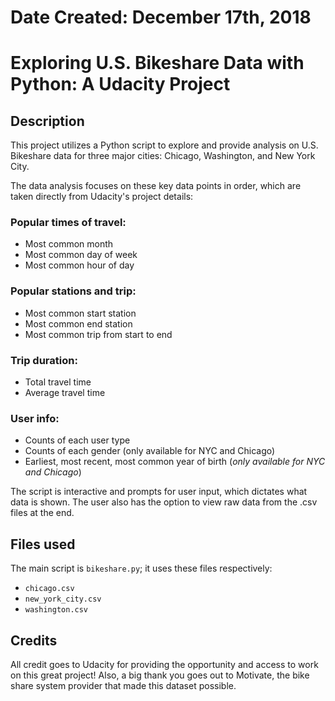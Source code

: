 # Date Created: December 17th, 2018

# Exploring U.S. Bikeshare Data with Python: A Udacity Project

## Description
This project utilizes a Python script to explore and provide analysis on U.S. Bikeshare data for three major cities: Chicago, Washington, and New York City.

The data analysis focuses on these key data points in order, which are taken directly from Udacity's project details:

### Popular times of travel:

* Most common month
* Most common day of week
* Most common hour of day

### Popular stations and trip:

* Most common start station
* Most common end station
* Most common trip from start to end

### Trip duration: 

* Total travel time
* Average travel time

### User info:

* Counts of each user type
* Counts of each gender (only available for NYC and Chicago)
* Earliest, most recent, most common year of birth (_only available for NYC and Chicago_)

The script is interactive and prompts for user input, which dictates what data is shown.  The user also has the option to view raw data from the .csv files at the end.

## Files used
The main script is `bikeshare.py`; it uses these files respectively:

* `chicago.csv`
* `new_york_city.csv`
* `washington.csv`

## Credits
All credit goes to Udacity for providing the opportunity and access to work on this great project!  Also, a big thank you goes out to Motivate, the bike share system provider that made this dataset possible.